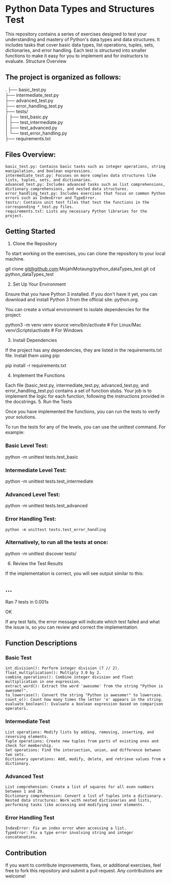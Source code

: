 # Python Data Types and Structures Test

This repository contains a series of exercises designed to test your understanding and mastery of Python's data types and data structures. It includes tasks that cover basic data types, list operations, tuples, sets, dictionaries, and error handling. Each test is structured into smaller functions to make it easy for you to implement and for instructors to evaluate.
Structure Overview

## The project is organized as follows:

.
├── basic_test.py              
├── intermediate_test.py       
├── advanced_test.py         
├── error_handling_test.py       
├── tests/                     
│   ├── test_basic.py            
│   ├── test_intermediate.py      
│   ├── test_advanced.py          
│   └── test_error_handling.py    
├── requirements.txt             

## Files Overview:

    basic_test.py: Contains basic tasks such as integer operations, string manipulation, and boolean expressions.
    intermediate_test.py: Focuses on more complex data structures like lists, tuples, sets, and dictionaries.
    advanced_test.py: Includes advanced tasks such as list comprehensions, dictionary comprehensions, and nested data structures.
    error_handling_test.py: Includes exercises that focus on common Python errors such as IndexError and TypeError.
    tests/: Contains unit test files that test the functions in the corresponding *_test.py files.
    requirements.txt: Lists any necessary Python libraries for the project.

## Getting Started
1. Clone the Repository

To start working on the exercises, you can clone the repository to your local machine.

git clone git@github.com:MojahiMotaung/python_dataTypes_test.git
cd python_dataTypes_test

2. Set Up Your Environment

Ensure that you have Python 3 installed. If you don't have it yet, you can download and install Python 3 from the official site: python.org.

You can create a virtual environment to isolate dependencies for the project:

python3 -m venv venv
source venv/bin/activate  # For Linux/Mac
venv\Scripts\activate     # For Windows

3. Install Dependencies

If the project has any dependencies, they are listed in the requirements.txt file. Install them using pip:

pip install -r requirements.txt

4. Implement the Functions

Each file (basic_test.py, intermediate_test.py, advanced_test.py, and error_handling_test.py) contains a set of function stubs. Your job is to implement the logic for each function, following the instructions provided in the docstrings.
5. Run the Tests

Once you have implemented the functions, you can run the tests to verify your solutions.

To run the tests for any of the levels, you can use the unittest command. For example:

### Basic Level Test:

python -m unittest tests.test_basic

### Intermediate Level Test:

python -m unittest tests.test_intermediate

### Advanced Level Test:

python -m unittest tests.test_advanced

### Error Handling Test:

    python -m unittest tests.test_error_handling

### Alternatively, to run all the tests at once:

python -m unittest discover tests/

6. Review the Test Results

If the implementation is correct, you will see output similar to this:

...
----------------------------------------------------------------------
Ran 7 tests in 0.001s

OK

If any test fails, the error message will indicate which test failed and what the issue is, so you can review and correct the implementation.
## Function Descriptions
### Basic Test

    int_division(): Perform integer division (7 // 2).
    float_multiplication(): Multiply 3.0 by 2.
    combine_operations(): Combine integer division and float multiplication in one expression.
    extract_word(): Extract the word 'awesome' from the string "Python is awesome!".
    to_lowercase(): Convert the string "Python is awesome!" to lowercase.
    count_o(): Count how many times the letter 'o' appears in the string.
    evaluate_boolean(): Evaluate a boolean expression based on comparison operators.

### Intermediate Test

    List operations: Modify lists by adding, removing, inserting, and reversing elements.
    Tuple operations: Create new tuples from parts of existing ones and check for membership.
    Set operations: Find the intersection, union, and difference between two sets.
    Dictionary operations: Add, modify, delete, and retrieve values from a dictionary.

### Advanced Test

    List comprehension: Create a list of squares for all even numbers between 1 and 20.
    Dictionary comprehension: Convert a list of tuples into a dictionary.
    Nested data structures: Work with nested dictionaries and lists, performing tasks like accessing and modifying inner elements.

### Error Handling Test

    IndexError: Fix an index error when accessing a list.
    TypeError: Fix a type error involving string and integer concatenation.

## Contribution

If you want to contribute improvements, fixes, or additional exercises, feel free to fork this repository and submit a pull request. Any contributions are welcome!